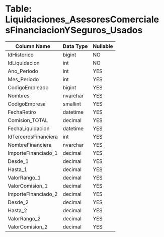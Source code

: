 # Table: Liquidaciones_AsesoresComercialesFinanciacionYSeguros_Usados

| Column Name | Data Type | Nullable |
|-------------|-----------|----------|
| IdHistorico | bigint | NO |
| IdLiquidacion | int | NO |
| Ano_Periodo | int | YES |
| Mes_Periodo | int | YES |
| CodigoEmpleado | bigint | YES |
| Nombres | nvarchar | YES |
| CodigoEmpresa | smallint | YES |
| FechaRetiro | datetime | YES |
| Comision_TOTAL | decimal | YES |
| FechaLiquidacion | datetime | YES |
| IdTercerosFinanciera | int | YES |
| NombreFinanciera | nvarchar | YES |
| ImporteFinanciado_1 | decimal | YES |
| Desde_1 | decimal | YES |
| Hasta_1 | decimal | YES |
| ValorRango_1 | decimal | YES |
| ValorComision_1 | decimal | YES |
| ImporteFinanciado_2 | decimal | YES |
| Desde_2 | decimal | YES |
| Hasta_2 | decimal | YES |
| ValorRango_2 | decimal | YES |
| ValorComision_2 | decimal | YES |
